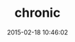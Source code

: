 ---
layout: post
title:  "chronic"
repo:   "mojombo/chronic"
date:   2015-02-18 10:46:02
gemurl: http://github.com/mojombo/chronic
---